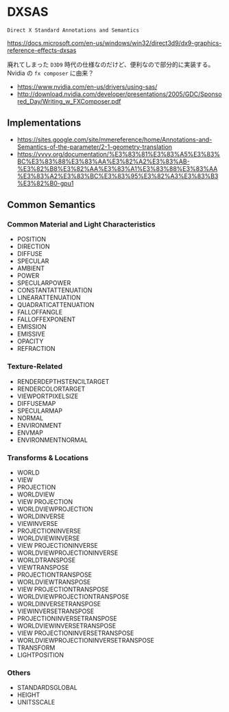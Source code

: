# DXSAS

`Direct X Standard Annotations and Semantics`

<https://docs.microsoft.com/en-us/windows/win32/direct3d9/dx9-graphics-reference-effects-dxsas>

廃れてしまった `D3D9` 時代の仕様なのだけど、便利なので部分的に実装する。
Nvidia の `fx composer` に由来？

* <https://www.nvidia.com/en-us/drivers/using-sas/>
* <http://download.nvidia.com/developer/presentations/2005/GDC/Sponsored_Day/Writing_w_FXComposer.pdf>

## Implementations

* <https://sites.google.com/site/mmereference/home/Annotations-and-Semantics-of-the-parameter/2-1-geometry-translation>
* <https://vvvv.org/documentation/%E3%83%81%E3%83%A5%E3%83%BC%E3%83%88%E3%83%AA%E3%82%A2%E3%83%AB-%E3%82%B8%E3%82%AA%E3%83%A1%E3%83%88%E3%83%AA%E3%83%A2%E3%83%BC%E3%83%95%E3%82%A3%E3%83%B3%E3%82%B0-gpu1>

## Common Semantics

### Common Material and Light Characteristics

* POSITION
* DIRECTION
* DIFFUSE
* SPECULAR
* AMBIENT
* POWER
* SPECULARPOWER
* CONSTANTATTENUATION
* LINEARATTENUATION
* QUADRATICATTENUATION
* FALLOFFANGLE
* FALLOFFEXPONENT
* EMISSION
* EMISSIVE
* OPACITY
* REFRACTION

### Texture-Related

* RENDERDEPTHSTENCILTARGET
* RENDERCOLORTARGET
* VIEWPORTPIXELSIZE
* DIFFUSEMAP
* SPECULARMAP
* NORMAL
* ENVIRONMENT
* ENVMAP
* ENVIRONMENTNORMAL

### Transforms & Locations

* WORLD
* VIEW
* PROJECTION
* WORLDVIEW
* VIEW PROJECTION
* WORLDVIEWPROJECTION
* WORLDINVERSE
* VIEWINVERSE
* PROJECTIONINVERSE
* WORLDVIEWINVERSE
* VIEW PROJECTIONINVERSE
* WORLDVIEWPROJECTIONINVERSE
* WORLDTRANSPOSE
* VIEWTRANSPOSE
* PROJECTIONTRANSPOSE
* WORLDVIEWTRANSPOSE
* VIEW PROJECTIONTRANSPOSE
* WORLDVIEWPROJECTIONTRANSPOSE
* WORLDINVERSETRANSPOSE
* VIEWINVERSETRANSPOSE
* PROJECTIONINVERSETRANSPOSE
* WORLDVIEWINVERSETRANSPOSE
* VIEW PROJECTIONINVERSETRANSPOSE
* WORLDVIEWPROJECTIONINVERSETRANSPOSE
* TRANSFORM
* LIGHTPOSITION

### Others

* STANDARDSGLOBAL
* HEIGHT
* UNITSSCALE

